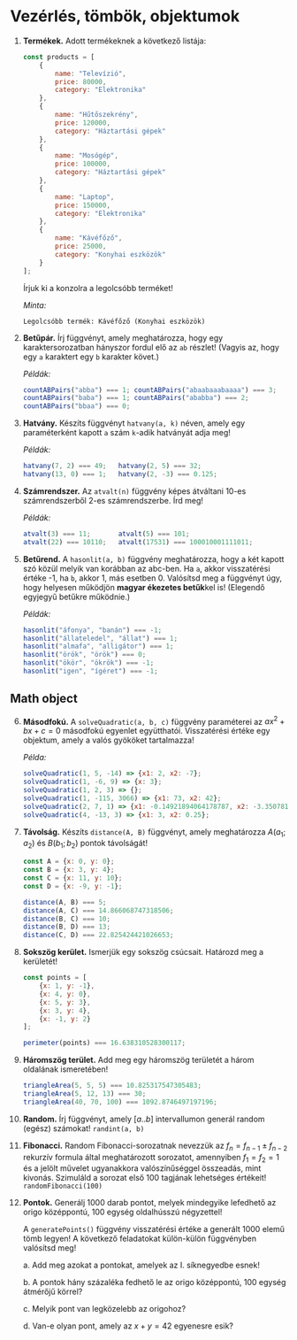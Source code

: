 # Vezérlés, tömbök, objektumok

1. **Termékek.** Adott termékeknek a következő listája:
    ```js
    const products = [
        {
            name: "Televízió",
            price: 80000,
            category: "Elektronika"
        },
        {
            name: "Hűtőszekrény",
            price: 120000,
            category: "Háztartási gépek"
        },
        {
            name: "Mosógép",
            price: 100000,
            category: "Háztartási gépek"
        },
        { 
            name: "Laptop",
            price: 150000,
            category: "Elektronika"
        },
        {
            name: "Kávéfőző",
            price: 25000,
            category: "Konyhai eszközök"
        }
    ];
    ```
    
    Írjuk ki a konzolra a legolcsóbb terméket!
    
    *Minta:*

    `Legolcsóbb termék: Kávéfőző (Konyhai eszközök)`

2. **Betűpár.** Írj függvényt, amely meghatározza, hogy egy karaktersorozatban hányszor fordul elő az `ab` részlet! (Vagyis az, hogy egy `a` karaktert egy `b` karakter követ.)
   
    *Példák:*
    ```js
    countABPairs("abba") === 1; countABPairs("abaabaaabaaaa") === 3;
    countABPairs("baba") === 1; countABPairs("ababba") === 2;
    countABPairs("bbaa") === 0;
    ```

3. **Hatvány.** Készíts függvényt `hatvany(a, k)` néven, amely egy paraméterként kapott `a` szám `k`-adik hatványát adja meg!

    *Példák:*
    ```js
    hatvany(7, 2) === 49;   hatvany(2, 5) === 32;
    hatvany(13, 0) === 1;   hatvany(2, -3) === 0.125;
    ```

4. **Számrendszer.** Az `atvalt(n)` függvény képes átváltani 10-es számrendszerből 2-es számrendszerbe. Írd meg!

    *Példák:*
    ```js
    atvalt(3) === 11;       atvalt(5) === 101;
    atvalt(22) === 10110;   atvalt(17531) === 100010001111011;
    ```

5. **Betűrend.** A `hasonlit(a, b)` függvény meghatározza, hogy a két kapott szó közül melyik van korábban az abc-ben. Ha `a`, akkor visszatérési értéke -1, ha `b`, akkor 1, más esetben 0. Valósítsd meg a függvényt úgy, hogy helyesen működjön **magyar ékezetes betűk**kel is! (Elegendő egyjegyű betűkre működnie.)
   
    *Példák:*
    ```js
    hasonlit("áfonya", "banán") === -1;
    hasonlit("állateledel", "állat") === 1;
    hasonlit("almafa", "alligátor") === 1;
    hasonlit("örök", "örök") === 0;
    hasonlit("ökör", "ökrök") === -1;
    hasonlit("igen", "ígéret") === -1;
    ```

## Math object
6. **Másodfokú.** A `solveQuadratic(a, b, c)` függvény paraméterei az $ax^2 + bx + c = 0$ másodfokú egyenlet együtthatói. Visszatérési értéke egy objektum, amely a valós gyököket tartalmazza!
   
    *Példa:*
    ```js
    solveQuadratic(1, 5, -14) => {x1: 2, x2: -7};
    solveQuadratic(1, -6, 9) => {x: 3};
    solveQuadratic(1, 2, 3) => {};
    solveQuadratic(1, -115, 3066) => {x1: 73, x2: 42};
    solveQuadratic(2, 7, 1) => {x1: -0.14921894064178787, x2: -3.350781059358212};
    solveQuadratic(4, -13, 3) => {x1: 3, x2: 0.25};
    ```

7. **Távolság.** Készíts `distance(A, B)` függvényt, amely meghatározza $A(a_1; a_2)$ és $B(b_1; b_2)$ pontok távolságát!
    ```js
    const A = {x: 0, y: 0};
    const B = {x: 3, y: 4};
    const C = {x: 11, y: 10};
    const D = {x: -9, y: -1};

    distance(A, B) === 5;
    distance(A, C) === 14.866068747318506;
    distance(B, C) === 10;
    distance(B, D) === 13;
    distance(C, D) === 22.825424421026653;
    ```

8. **Sokszög kerület.** Ismerjük egy sokszög csúcsait. Határozd meg a kerületét!
    ```js
    const points = [
        {x: 1, y: -1},
        {x: 4, y: 0},
        {x: 5, y: 3},
        {x: 3, y: 4},
        {x: -1, y: 2}
    ];

    perimeter(points) === 16.638310528300117;
    ```

9. **Háromszög terület.** Add meg egy háromszög területét a három oldalának ismeretében!
    ```js
    triangleArea(5, 5, 5) === 10.825317547305483;
    triangleArea(5, 12, 13) === 30;
    triangleArea(40, 70, 100) === 1092.8746497197196;
    ```

10. **Random.** Írj függvényt, amely $[a..b]$ intervallumon generál random (egész) számokat! `randint(a, b)`

11. **Fibonacci.** Random Fibonacci-sorozatnak nevezzük az $f_n = f_{n-1} \pm f_{n-2}$ rekurzív formula által meghatározott sorozatot, amennyiben $f_1 = f_2 = 1$ és a jelölt művelet ugyanakkora valószínűséggel összeadás, mint kivonás. Szimuláld a sorozat első 100 tagjának lehetséges értékeit! `randomFibonacci(100)`

12. **Pontok.** Generálj 1000 darab pontot, melyek mindegyike lefedhető az origo középpontú, 100 egység oldalhússzú négyzettel!

    A `generatePoints()` függvény visszatérési értéke a generált 1000 elemű tömb legyen! A következő feladatokat külön-külön függvényben valósítsd meg!
    
    a. Add meg azokat a pontokat, amelyek az I. síknegyedbe esnek!
    
    b. A pontok hány százaléka fedhető le az origo középpontú, 100 egység átmérőjű körrel?
    
    c. Melyik pont van legközelebb az origohoz?
    
    d. Van-e olyan pont, amely az $x + y = 42$ egyenesre esik?
